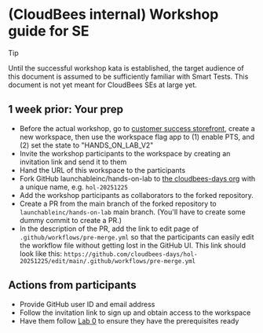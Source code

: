 # (CloudBees internal) Workshop guide for SE

> [!TIP]
> Until the successful workshop kata is established, the target audience of this document is assumed to be
> sufficiently familiar with Smart Tests. This document is not yet meant for CloudBees SEs at large yet.

## 1 week prior: Your prep
* Before the actual workshop, go to [customer success storefront](https://cloudbees.atlassian.net/wiki/spaces/LCHCTS/pages/4448921585/Storefront+Launchable+Customer+Success), create a new workspace, then
  use the workspace flag app to (1) enable PTS, and (2) set the state to "HANDS_ON_LAB_V2"
* Invite the workshop participants to the workspace by creating an invitation link and send it to them
* Hand the URL of this workspace to the participants
* Fork GitHub launchableinc/hands-on-lab to [the cloudbees-days org](https://github.com/cloudbees-days)
  with a unique name, e.g. `hol-20251225`
* Add the workshop participants as collaborators to the forked repository.
* Create a PR from the main branch of the forked repository to `launchableinc/hands-on-lab` main branch.
  (You'll have to create some dummy commit to create a PR.)
* In the description of the PR, add the link to edit page of `.github/workflows/pre-merge.yml` so that the participants
  can easily edit the workflow file without getting lost in the GitHub UI. This link should look like this:
  `https://github.com/cloudbees-days/hol-20251225/edit/main/.github/workflows/pre-merge.yml`

## Actions from participants
* Provide GitHub user ID and email address
* Follow the invitation link to sign up and obtain access to the workspace
* Have them follow [Lab 0](HANDSON0.md) to ensure they have the prerequisites ready
